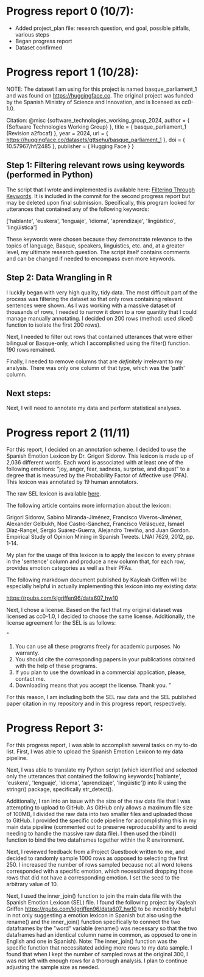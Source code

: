 # Progress report 0 (10/7): 
- Added project_plan file: research question, end goal, possible pitfalls, various steps
- Began progress report
- Dataset confirmed

# Progress report 1 (10/28):

NOTE: The dataset I am using for this project is named basque_parliament_1 and was found on https://huggingface.co. The original project was funded by the Spanish Ministry of Science and Innovation, and is licensed as cc0-1.0.

Citation:
@misc {software_technologies_working_group_2024,
	author       = { {Software Technologies Working Group} },
	title        = { basque_parliament_1 (Revision a2fbcaf) },
	year         = 2024,
	url          = { https://huggingface.co/datasets/gttsehu/basque_parliament_1 },
	doi          = { 10.57967/hf/2485 },
	publisher    = { Hugging Face }
}

## Step 1: Filtering relevant rows using keywords (performed in Python)

The script that I wrote and implemented is available here: [Filtering Through Keywords](BasqueSpanishPar.py). It is included in the commit for the second progress report but may be deleted upon final submission. Specifically, this program looked for utterances that contained any of the following keywords: 

['hablante', 'euskera', 'lenguaje', 'idioma', 'aprendizaje', 'lingüístico', 'lingüística']

These keywords were chosen because they demonstrate relevance to the topics of language, Basque, speakers, linguistics, etc. and, at a greater level, my ultimate research question. The script itself contains comments and can be changed if needed to encompass even more keywords.

## Step 2: Data Wrangling in R

I luckily began with very high quality, tidy data. The most difficult part of the process was filtering the dataset so that only rows containing relevant sentences were shown. As I was working with a massive dataset of thousands of rows, I needed to narrow it down to a row quantity that I could manage manually annotating. I decided on 200 rows (method: used slice() function to isolate the first 200 rows).

Next, I needed to filter out rows that contained utterances that were either bilingual or Basque-only, which I accomplished using the filter() function. 190 rows remained.

Finally, I needed to remove columns that are *definitely* irrelevant to my analysis. There was only one column of that type, which was the 'path' column.

## Next steps:

Next, I will need to annotate my data and perform statistical analyses.

# Progress report 2 (11/11)

For this report, I decided on an annotation scheme. I decided to use the Spanish Emotion Lexicon by Dr. Grigori Sidorov. This lexicon is made up of 2,036 different words. Each word is associated with at least one of the following emotions: "joy, anger, fear, sadness, surprise, and disgust" to a degree that is measured by the Probability Factor of Affective use (PFA). This lexicon was annotated by 19 human annotators.

The raw SEL lexicon is available [here](SEL.xlsx).

The following article contains more information about the lexicon:

Grigori Sidorov, Sabino Miranda-Jiménez, Francisco Viveros-Jiménez, Alexander Gelbukh, Noé Castro-Sánchez, Francisco Velásquez, Ismael Díaz-Rangel, Sergio Suárez-Guerra, Alejandro Treviño, and Juan Gordon. Empirical Study of Opinion Mining in Spanish Tweets. LNAI 7629, 2012, pp. 1-14.

My plan for the usage of this lexicon is to apply the lexicon to every phrase in the 'sentence' column and produce a new column that, for each row, provides emotion categories as well as their PFAs.

The following markdown document published by Kayleah Griffen will be especially helpful in actually implementing this lexicon into my existing data:

https://rpubs.com/klgriffen96/data607_hw10

Next, I chose a license. Based on the fact that my original dataset was licensed as cc0-1.0, I decided to choose the same license. Additionally, the license agreement for the SEL is as follows:

"
1.    You can use all these programs freely for academic purposes. No                warranty.
2.    You should cite the corresponding papers in your publications obtained         with the help of these programs.
3.    If you plan to use the download in a commercial application, please,           contact me.
4.    Downloading means that you accept the license. Thank you.
"

For this reason, I am including both the SEL raw data and the SEL published paper citation in my repository and in this progress report, respectively.

# Progress Report 3:

For this progress report, I was able to accomplish several tasks on my to-do list. First, I was able to upload the Spanish Emotion Lexicon to my data pipeline.

Next, I was able to translate my Python script (which identified and selected only the utterances that contained the following keywords:['hablante', 'euskera', 'lenguaje', 'idioma', 'aprendizaje', 'lingüístic']) into R using the stringr() package, specifically str_detect().

Additionally, I ran into an issue with the size of the raw data file that I was attempting to upload to GitHub. As GitHub only allows a maximum file size of 100MB, I divided the raw data into two smaller files and uploaded those to GitHub. I provided the specific code pipeline for accomplishing this in my main data pipeline (commented out to preserve reproducability and to avoid needing to handle the massive raw data file). I then used the rbind() function to bind the two dataframes together within the R environment.

Next, I reviewed feedback from a Project Guestbook written to me, and decided to randomly sample 1000 rows as opposed to selecting the first 250. I increased the number of rows sampled because not all word tokens corresponded with a specific emotion, which necessitated dropping those rows that did not have a corresponding emotion. I set the seed to the arbitrary value of 10.

Next, I used the inner_join() function to join the main data file with the Spanish Emotion Lexicon (SEL) file. I found the following project by Kayleah Griffen https://rpubs.com/klgriffen96/data607_hw10 to be incredibly helpful in not only suggesting a emotion lexicon in Spanish but also using the rename() and the inner_join() function specifically to connect the two dataframes by the "word" variable (rename() was necessary so that the two dataframes had an identical column name in common, as opposed to one in English and one in Spanish).
Note: The inner_join() function was the specific function that necessitated adding more rows to my data sample. I found that when I kept the number of sampled rows at the original 300, I was not left with enough rows for a thorough analysis. I plan to continue adjusting the sample size as needed.

